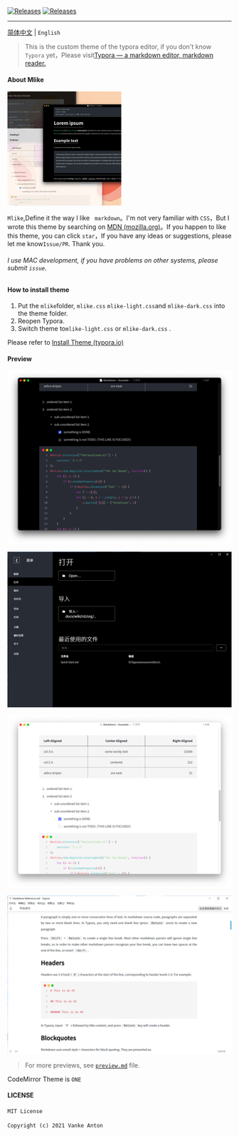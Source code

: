 <a href="https://github.com/AntonVanke/typora-mlike-theme/releases"><img src="https://img.shields.io/github/downloads/AntonVanke/typora-mlike-theme/total?style=for-the-badge" alt="Releases"  /></a>
<a href="https://github.com/AntonVanke/typora-mlike-theme/releases"><img src="https://img.shields.io/github/v/release/AntonVanke/typora-mlike-theme?style=for-the-badge" alt="Releases"  /></a>

---

[简体中文](README.md) | `English`

>   This is the custom theme of the typora editor, if you don't know `Typora` yet，Please visit[Typora — a markdown editor, markdown reader.](https://typora.io/)

#### About Mlike

<img src="_preview/Mlike.png" alt="Mlike" style="zoom:25%;" />

`Mlike`,Define it the way I like ` markdown`。I'm not very familiar with `CSS`，But I wrote this theme by searching on [ MDN (mozilla.org)](https://developer.mozilla.org/zh-CN/docs/Learn/CSS)。If you happen to like this theme, you can click `star`，If you have any ideas or suggestions, please let me know`Issue/PR`. Thank you.

###### I use MAC development, if you have problems on other systems, please submit `issue`.

#### How to install theme

1.  Put the `mlike`folder, `mlike.css` `mlike-light.css`and `mlike-dark.css` into the theme folder.
2.  Reopen Typora.
3.  Switch theme to`mlike-light.css` or `mlike-dark.css` .

Please refer to [Install Theme (typora.io)](https://theme.typora.io/doc/Install-Theme/)

#### Preview

![](_preview/Mlike_Dark_Mac_1.png)

![](_preview/Mlike_Dark_Windows_1.png)

![](_preview/Mlike_Light_Mac_1.png)

![](_preview/Mlike_Light_Windows_1.png)

>   For more previews, see [`preview.md`](_preview/preview.md) file.

CodeMirror Theme is `ONE`

#### LICENSE

```License
MIT License

Copyright (c) 2021 Vanke Anton
```

